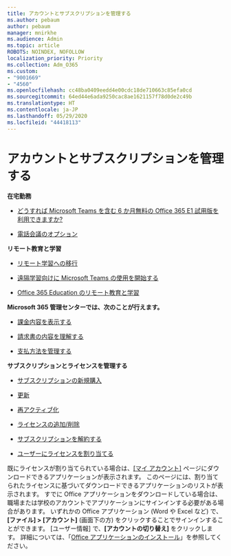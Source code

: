 ```yaml
---
title: アカウントとサブスクリプションを管理する
ms.author: pebaum
author: pebaum
manager: mnirkhe
ms.audience: Admin
ms.topic: article
ROBOTS: NOINDEX, NOFOLLOW
localization_priority: Priority
ms.collection: Adm_O365
ms.custom:
- "9001669"
- "4560"
ms.openlocfilehash: cc48ba0409eedd4e00cdc18de710663c85efa0cd
ms.sourcegitcommit: 64ed44e6ada9250cac8ae1621157f78d0de2c49b
ms.translationtype: HT
ms.contentlocale: ja-JP
ms.lasthandoff: 05/29/2020
ms.locfileid: "44418113"
---
```

# <a name="manage-your-account-and-subscriptions"></a>アカウントとサブスクリプションを管理する

**在宅勤務**
- [どうすれば Microsoft Teams を含む 6 か月無料の Office 365 E1 試用版を利用できますか?](https://docs.microsoft.com/MicrosoftTeams/e1-trial-license)

- [電話会議のオプション](https://docs.microsoft.com/alchemyinsights/options-for-audio-conferencing)

**リモート教育と学習**

- [リモート学習への移行](https://www.microsoft.com/education/remote-learning)

- [遠隔学習向けに Microsoft Teams の使用を開始する](https://docs.microsoft.com/MicrosoftTeams/remote-learning-edu)

- [Office 365 Education のリモート教育と学習](https://docs.microsoft.com/MicrosoftTeams/remote-learning-edu)

**Microsoft 365 管理センターでは、次のことが行えます。** 

- [課金内容を表示する](https://docs.microsoft.com/microsoft-365/commerce/billing-and-payments/view-your-bill-or-invoice) 

- [請求書の内容を理解する](https://docs.microsoft.com/microsoft-365/commerce/billing-and-payments/understand-your-invoice)

- [支払方法を管理する](https://docs.microsoft.com/microsoft-365/commerce/billing-and-payments/manage-payment-methods)

**サブスクリプションとライセンスを管理する** 

- [サブスクリプションの新規購入](https://docs.microsoft.com/microsoft-365/commerce/subscriptions/upgrade-to-different-plan)

- [更新](https://docs.microsoft.com/microsoft-365/commerce/subscriptions/renew-your-subscription) 

- [再アクティブ化](https://docs.microsoft.com/microsoft-365/commerce/subscriptions/reactivate-your-subscription)

- [ライセンスの追加/削除](https://docs.microsoft.com/microsoft-365/commerce/licenses/buy-licenses)

- [サブスクリプションを解約する](https://docs.microsoft.com/microsoft-365/commerce/subscriptions/cancel-your-subscription)

- [ユーザーにライセンスを割り当てる](https://docs.microsoft.com/microsoft-365/admin/manage/assign-licenses-to-users)

既にライセンスが割り当てられている場合は、[[マイ アカウント]](https://portal.office.com/account/#installs) ページにダウンロードできるアプリケーションが表示されます。 このページには、割り当てられたライセンスに基づいてダウンロードできるアプリケーションのリストが表示されます。 すでに Office アプリケーションをダウンロードしている場合は、職場または学校のアカウントでアプリケーションにサインインする必要がある場合があります。 いずれかの Office アプリケーション (Word や Excel など) で、**[ファイル] > [アカウント]** (画面下の方) をクリックすることでサインインすることができます。 [ユーザー情報] で、**[アカウントの切り替え]** をクリックします。 詳細については、「[Office アプリケーションのインストール](https://docs.microsoft.com/microsoft-365/admin/setup/install-applications)」を参照してください。 
